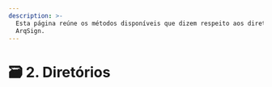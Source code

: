 ```yaml
---
description: >-
  Esta página reúne os métodos disponíveis que dizem respeito aos diretórios da
  ArqSign.
---
```


# 🗃️ 2. Diretórios

